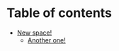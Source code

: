 # Table of contents

* [New space!](docs/README.md)
  * [Another one!](docs/new-space/another-one.md)
